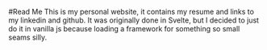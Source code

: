 #Read Me
This is my personal website, it contains my resume and links to my linkedin and github. 
It was originally done in Svelte, but I decided to just do it in vanilla js because loading
a framework for something so small seams silly.
